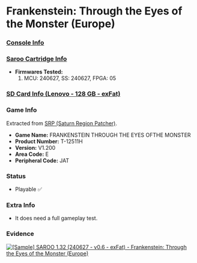 # Frankenstein: Through the Eyes of the Monster (Europe)

### [Console Info](../../../../../Info/Consoles/VA13/README.md)

### [Saroo Cartridge Info](../../../../../Info/Cartridges/RetroGameParadiseStore/1.32F/README.md)

- <b>Firmwares Tested:</b>
  1. MCU: 240627, SS: 240627, FPGA: 05

### [SD Card Info (Lenovo - 128 GB - exFat)](../../../../../Info/SdCards/Lenovo/128GB/exfat/README.md)

### Game Info

Extracted from [SRP (Saturn Region Patcher)](https://segaxtreme.net/resources/saturn-region-patcher.81/download).

- <b>Game Name:</b> FRANKENSTEIN THROUGH THE EYES OFTHE MONSTER
- <b>Product Number:</b> T-12511H
- <b>Version:</b> V1.200
- <b>Area Code:</b> E
- <b>Peripheral Code:</b> JAT

### Status

- Playable :white_check_mark:

### Extra Info

- It does need a full gameplay test.

### Evidence

[![[Sample] SAROO 1.32 (240627 - v0.6 - exFat) - Frankenstein: Through the Eyes of the Monster (Europe)](https://img.youtube.com/vi/0aX6gNUf9To/0.jpg)](https://www.youtube.com/watch?v=0aX6gNUf9To)
